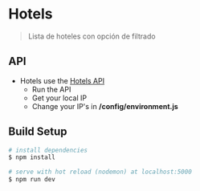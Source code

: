 # Hotels

> Lista de hoteles con opción de filtrado

## API
- Hotels use the [Hotels API](https://github.com/manwkult/hotels-api)
  - Run the API
  - Get your local IP
  - Change your IP's in **/config/environment.js**

## Build Setup

``` bash
# install dependencies
$ npm install

# serve with hot reload (nodemon) at localhost:5000
$ npm run dev
```